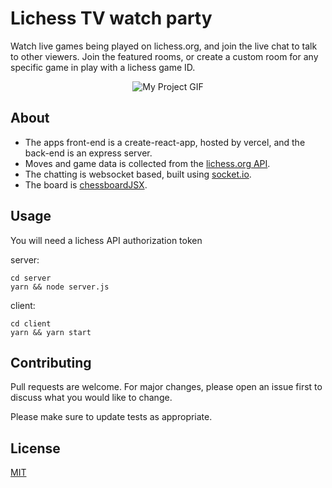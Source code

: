 # Lichess TV watch party

Watch live games being played on lichess.org, and join the live chat to talk to other viewers. Join the featured rooms, or create a custom room for any specific game in play with a lichess game ID.

<p align="center"> 
  <img src="/client/public/mac.gif" alt="My Project GIF" width="auto" height="auto">
</p>

## About
- The apps front-end is a create-react-app, hosted by vercel, and the back-end is an express server.
- Moves and game data is collected from the <a href="https://lichess.org/api">lichess.org API</a>.
- The chatting is websocket based, built using <a href="https://socket.io">socket.io</a>.
- The board is <a href="https://chessboardjsx.com/">chessboardJSX</a>.

## Usage

You will need a lichess API authorization token

server:

```
cd server
yarn && node server.js
```

client:

```
cd client
yarn && yarn start
```

## Contributing

Pull requests are welcome. For major changes, please open an issue first to discuss what you would like to change.

Please make sure to update tests as appropriate.

## License

[MIT](https://choosealicense.com/licenses/mit/)
